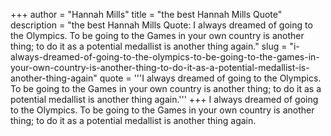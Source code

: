 +++
author = "Hannah Mills"
title = "the best Hannah Mills Quote"
description = "the best Hannah Mills Quote: I always dreamed of going to the Olympics. To be going to the Games in your own country is another thing; to do it as a potential medallist is another thing again."
slug = "i-always-dreamed-of-going-to-the-olympics-to-be-going-to-the-games-in-your-own-country-is-another-thing-to-do-it-as-a-potential-medallist-is-another-thing-again"
quote = '''I always dreamed of going to the Olympics. To be going to the Games in your own country is another thing; to do it as a potential medallist is another thing again.'''
+++
I always dreamed of going to the Olympics. To be going to the Games in your own country is another thing; to do it as a potential medallist is another thing again.
